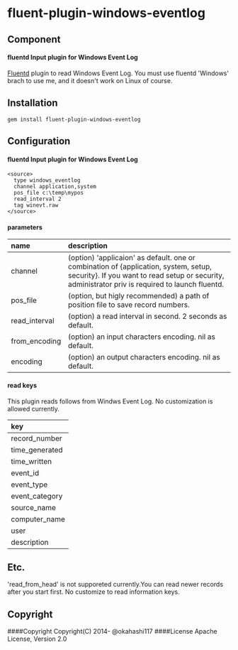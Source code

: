 # fluent-plugin-windows-eventlog

## Component

#### fluentd Input plugin for Windows Event Log

[Fluentd](http://fluentd.org) plugin to read Windows Event Log.
You must use fluentd 'Windows' brach to use me, and it doesn't work on Linux of course.

## Installation
    gem install fluent-plugin-windows-eventlog

## Configuration
#### fluentd Input plugin for Windows Event Log 

    <source>
      type windows_eventlog
      channel application,system
      pos_file c:\temp\mypos
      read_interval 2
      tag winevt.raw
    </source>


#### parameters

|name      | description |
|:-----    |:-----       |
|channel   | (option) 'applicaion' as default. one or combination of {application, system, setup, security}. If you want to read setup or security, administrator priv is required to launch fluentd.  |
|pos_file  | (option, but higly recommended) a path of position file to save record numbers. |
|read_interval   | (option) a read interval in second. 2 seconds as default.|
|from_encoding  | (option) an input characters encoding. nil as default.|
|encoding   | (option) an output characters encoding. nil as default.|


#### read keys
This plugin reads follows from Windws Event Log. No customization is allowed currently.

|key|
|:-----    |
|record_number   |
|time_generated|
|time_written   |
|event_id   |
|event_type   |
|event_category   |
|source_name   |
|computer_name  |
|user   |
|description   |



## Etc.
'read_from_head' is not supporeted currently.You can read newer records after you start first.
No customize to read information keys.




## Copyright
####Copyright
Copyright(C) 2014- @okahashi117
####License
Apache License, Version 2.0

